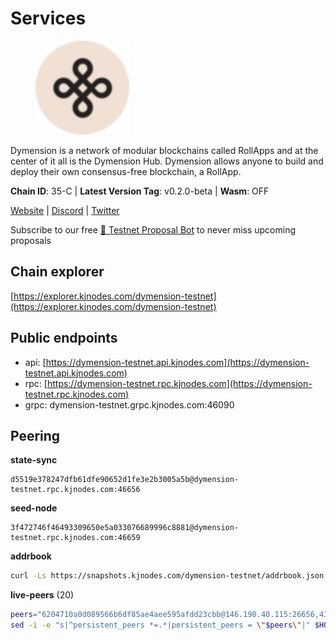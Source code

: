# Services

<figure><img src="https://raw.githubusercontent.com/kj89/cosmos-images/main/logos/dymension.png" width="150" alt=""><figcaption></figcaption></figure>

Dymension is a network of modular blockchains called RollApps  and at the center of it all is the Dymension Hub. Dymension  allows anyone to build and deploy their own consensus-free blockchain, a RollApp.

**Chain ID**: 35-C | **Latest Version Tag**: v0.2.0-beta | **Wasm**: OFF

[Website](https://dymension.xyz/) | [Discord](https://discord.gg/dymension) | [Twitter](https://twitter.com/dymensionXYZ)



Subscribe to our free [🤖 Testnet Proposal Bot](https://t.me/kjnodes_testnet_proposal_bot) to never miss upcoming proposals


## Chain explorer
[https://explorer.kjnodes.com/dymension-testnet](https://explorer.kjnodes.com/dymension-testnet)

## Public endpoints

* api: [https://dymension-testnet.api.kjnodes.com](https://dymension-testnet.api.kjnodes.com)
* rpc: [https://dymension-testnet.rpc.kjnodes.com](https://dymension-testnet.rpc.kjnodes.com)
* grpc: dymension-testnet.grpc.kjnodes.com:46090

## Peering

**state-sync**

```text
d5519e378247dfb61dfe90652d1fe3e2b3005a5b@dymension-testnet.rpc.kjnodes.com:46656
```

**seed-node**

```text
3f472746f46493309650e5a033076689996c8881@dymension-testnet.rpc.kjnodes.com:46659
```

**addrbook**
```bash
curl -Ls https://snapshots.kjnodes.com/dymension-testnet/addrbook.json > $HOME/.dymension/config/addrbook.json
```

**live-peers** (20)
```bash
peers="6204710a0d089566b6df85ae4aee595afdd23cbb@146.190.40.115:26656,43a46e2fbe871246e8fee045749d0a4677042b0c@95.217.216.88:46656,26dc1602cfb6fac8a58ea621cc859403fb100b04@178.44.116.188:36656,77791ee9b1eb56682335c451c296f450ee649c01@44.209.89.17:26656,877f82353e8cd6e2586ea37a6d16064eae081a74@192.95.30.128:31656,c1008d2d05c56254e95d19ab7e9fe459dad2de3d@159.223.57.238:26656,d5519e378247dfb61dfe90652d1fe3e2b3005a5b@65.109.68.190:46656,ed26b4f13a7f388064aa89e5d6419b0e78e3e94e@209.126.81.190:26656,7fc44e2651006fb2ddb4a56132e738da2845715f@65.108.6.45:61256,39794289e20cf80eba0a720eed58e7097e5686c1@136.243.103.53:46656,ec843a4aea197837c13f13612a525bd7377443b1@167.235.250.107:26656,88e09de4c713ecb3497f39f6e6c599aea7a10750@65.109.38.111:20556,36a242b6f2d779aeea4811e4e4c635a55d5274f1@45.151.123.72:26656,1fa5bb085e8f52c21bc71c39afbba2851bee3e18@43.157.48.181:26656,63d971a42e323f9411ef702d1f268f9862781c1f@194.163.165.176:40656,77c42c2b2702437981976f7a648c26cd37911f7b@65.108.9.230:46656,adf394846dc942b1fd03f6e310eda60b5eda7848@195.201.197.4:32656,6011e62596d177073f3bed476622162652ab4310@164.68.105.143:26656,e374d21e689d4e1832ef72e0dae2a9bca435ba36@95.217.114.220:46656,55f233c7c4bea21a47d266921ca5fce657f3adf7@168.119.240.200:26656"
sed -i -e "s|^persistent_peers *=.*|persistent_peers = \"$peers\"|" $HOME/.dymension/config/config.toml
```
